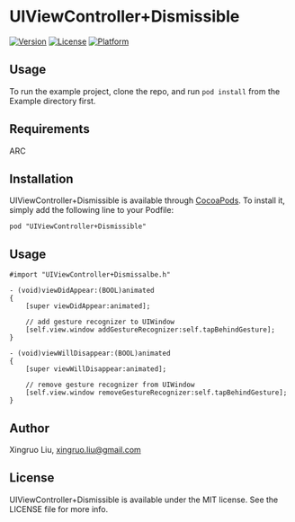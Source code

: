 # UIViewController+Dismissible

[![Version](https://img.shields.io/cocoapods/v/UIViewController+Dismissible.svg?style=flat)](http://cocoadocs.org/docsets/UIViewController+Dismissible)
[![License](https://img.shields.io/cocoapods/l/UIViewController+Dismissible.svg?style=flat)](http://cocoadocs.org/docsets/UIViewController+Dismissible)
[![Platform](https://img.shields.io/cocoapods/p/UIViewController+Dismissible.svg?style=flat)](http://cocoadocs.org/docsets/UIViewController+Dismissible)

## Usage

To run the example project, clone the repo, and run `pod install` from the Example directory first.

## Requirements

ARC

## Installation

UIViewController+Dismissible is available through [CocoaPods](http://cocoapods.org). To install
it, simply add the following line to your Podfile:

    pod "UIViewController+Dismissible"

## Usage

    #import "UIViewController+Dismissalbe.h"

	- (void)viewDidAppear:(BOOL)animated
	{
		[super viewDidAppear:animated];
		
		// add gesture recognizer to UIWindow
		[self.view.window addGestureRecognizer:self.tapBehindGesture];
	}

	- (void)viewWillDisappear:(BOOL)animated
	{
		[super viewWillDisappear:animated];

		// remove gesture recognizer from UIWindow
		[self.view.window removeGestureRecognizer:self.tapBehindGesture];
	}

## Author

Xingruo Liu, xingruo.liu@gmail.com

## License

UIViewController+Dismissible is available under the MIT license. See the LICENSE file for more info.

